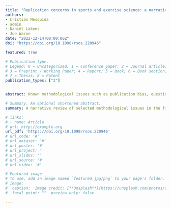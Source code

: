 ```yaml
---
title: "Replication concerns in sports and exercise science: a narrative review of selected methodological issues in the field"
authors:
- Cristian Mesquida
- admin
- Daniël Lakens
- Joe Warne
date: "2022-12-14T00:00:00Z"
doi: "https://doi.org/10.1098/rsos.220946"

featured: true

# Publication type.
# Legend: 0 = Uncategorized; 1 = Conference paper; 2 = Journal article;
# 3 = Preprint / Working Paper; 4 = Report; 5 = Book; 6 = Book section;
# 7 = Thesis; 8 = Patent
publication_types: ["2"]


abstract: Known methodological issues such as publication bias, questionable research practices and studies with underpowered designs are known to decrease the replicability of study findings. The presence of such issues has been widely established across different research fields, especially in psychology. Their presence raised the first concerns that the replicability of study findings could be low and led researchers to conduct large replication projects. These replication projects revealed that a significant portion of original study findings could not be replicated, giving rise to the conceptualization of the replication crisis. Although previous research in the field of sports and exercise science has identified the first warning signs, such as an overwhelming proportion of significant findings, small sample sizes and lack of data availability, their possible consequences for the replicability of our field have been overlooked. We discuss the consequences of the above issues on the replicability of our field and offer potential solutions to improve replicability.

# Summary. An optional shortened abstract.
summary: A narrative review of selected methodological issues in the field

# links:
# - name: Article
# url: http://example.org
url_pdf: 'https://doi.org/10.1098/rsos.220946'
# url_code: '#'
# url_dataset: '#'
# url_poster: '#'
# url_project: ''
# url_slides: ''
# url_source: '#'
# url_video: '#'

# Featured image
# To use, add an image named `featured.jpg/png` to your page's folder. 
# image:
#  caption: 'Image credit: [**Unsplash**](https://unsplash.com/photos/s9CC2SKySJM)'
#  focal_point: ""  preview_only: false

---
```

